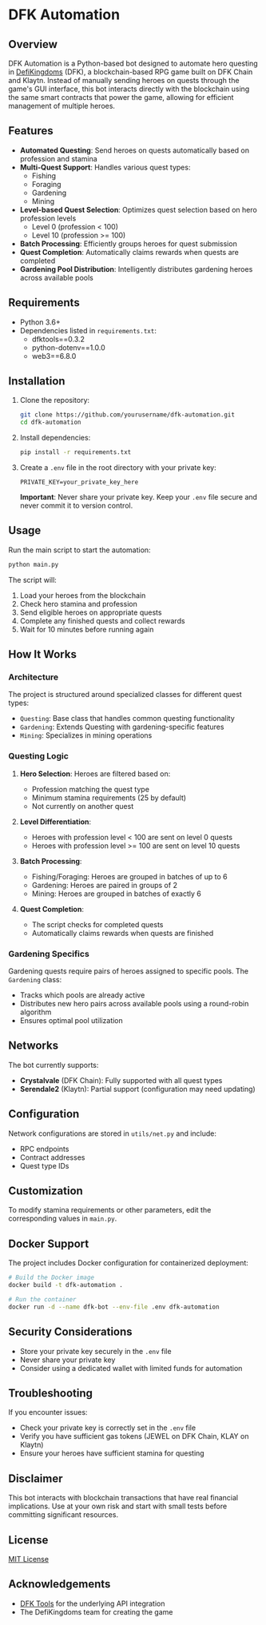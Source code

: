 # DFK Automation

## Overview

DFK Automation is a Python-based bot designed to automate hero questing in [DefiKingdoms](https://game.defikingdoms.com) (DFK), a blockchain-based RPG game built on DFK Chain and Klaytn. Instead of manually sending heroes on quests through the game's GUI interface, this bot interacts directly with the blockchain using the same smart contracts that power the game, allowing for efficient management of multiple heroes.

## Features

- **Automated Questing**: Send heroes on quests automatically based on profession and stamina
- **Multi-Quest Support**: Handles various quest types:
  - Fishing
  - Foraging
  - Gardening
  - Mining
- **Level-based Quest Selection**: Optimizes quest selection based on hero profession levels
  - Level 0 (profession < 100)
  - Level 10 (profession >= 100)
- **Batch Processing**: Efficiently groups heroes for quest submission
- **Quest Completion**: Automatically claims rewards when quests are completed
- **Gardening Pool Distribution**: Intelligently distributes gardening heroes across available pools

## Requirements

- Python 3.6+
- Dependencies listed in `requirements.txt`:
  - dfktools==0.3.2
  - python-dotenv==1.0.0
  - web3==6.8.0

## Installation

1. Clone the repository:
   ```bash
   git clone https://github.com/yourusername/dfk-automation.git
   cd dfk-automation
   ```

2. Install dependencies:
   ```bash
   pip install -r requirements.txt
   ```

3. Create a `.env` file in the root directory with your private key:
   ```
   PRIVATE_KEY=your_private_key_here
   ```
   **Important**: Never share your private key. Keep your `.env` file secure and never commit it to version control.

## Usage

Run the main script to start the automation:

```bash
python main.py
```

The script will:
1. Load your heroes from the blockchain
2. Check hero stamina and profession
3. Send eligible heroes on appropriate quests
4. Complete any finished quests and collect rewards
5. Wait for 10 minutes before running again

## How It Works

### Architecture

The project is structured around specialized classes for different quest types:

- `Questing`: Base class that handles common questing functionality
- `Gardening`: Extends Questing with gardening-specific features
- `Mining`: Specializes in mining operations

### Questing Logic

1. **Hero Selection**: Heroes are filtered based on:
   - Profession matching the quest type
   - Minimum stamina requirements (25 by default)
   - Not currently on another quest

2. **Level Differentiation**: 
   - Heroes with profession level < 100 are sent on level 0 quests
   - Heroes with profession level >= 100 are sent on level 10 quests

3. **Batch Processing**:
   - Fishing/Foraging: Heroes are grouped in batches of up to 6
   - Gardening: Heroes are paired in groups of 2
   - Mining: Heroes are grouped in batches of exactly 6

4. **Quest Completion**:
   - The script checks for completed quests
   - Automatically claims rewards when quests are finished

### Gardening Specifics

Gardening quests require pairs of heroes assigned to specific pools. The `Gardening` class:
- Tracks which pools are already active
- Distributes new hero pairs across available pools using a round-robin algorithm
- Ensures optimal pool utilization

## Networks

The bot currently supports:
- **Crystalvale** (DFK Chain): Fully supported with all quest types
- **Serendale2** (Klaytn): Partial support (configuration may need updating)

## Configuration

Network configurations are stored in `utils/net.py` and include:
- RPC endpoints
- Contract addresses
- Quest type IDs

## Customization

To modify stamina requirements or other parameters, edit the corresponding values in `main.py`.

## Docker Support

The project includes Docker configuration for containerized deployment:

```bash
# Build the Docker image
docker build -t dfk-automation .

# Run the container
docker run -d --name dfk-bot --env-file .env dfk-automation
```

## Security Considerations

- Store your private key securely in the `.env` file
- Never share your private key
- Consider using a dedicated wallet with limited funds for automation

## Troubleshooting

If you encounter issues:
- Check your private key is correctly set in the `.env` file
- Verify you have sufficient gas tokens (JEWEL on DFK Chain, KLAY on Klaytn)
- Ensure your heroes have sufficient stamina for questing

## Disclaimer

This bot interacts with blockchain transactions that have real financial implications. Use at your own risk and start with small tests before committing significant resources.

## License

[MIT License](LICENSE)

## Acknowledgements

- [DFK Tools](https://github.com/0rtis/dfktools) for the underlying API integration
- The DefiKingdoms team for creating the game
